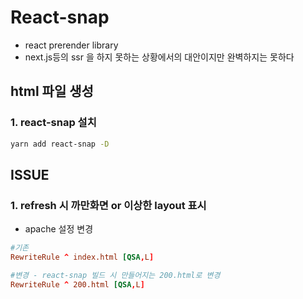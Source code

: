 # React-snap
- react prerender library
- next.js등의 ssr 을 하지 못하는 상황에서의 대안이지만 완벽하지는 못하다

## html 파일 생성
### 1. react-snap 설치
```bash
yarn add react-snap -D
```


## ISSUE
### 1. refresh 시 까만화면 or 이상한 layout 표시
- apache 설정 변경
```conf
#기존
RewriteRule ^ index.html [QSA,L]

#변경 - react-snap 빌드 시 만들어지는 200.html로 변경
RewriteRule ^ 200.html [QSA,L]
```